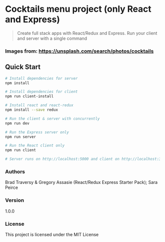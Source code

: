# Cocktails menu project (only React and Express)

> Create full stack apps with React/Redux and Express. Run your client and server with a single command


### Images from: https://unsplash.com/search/photos/cocktails

## Quick Start

``` bash
# Install dependencies for server
npm install

# Install dependencies for client
npm run client-install

# Install react and react-redux
npm install --save redux

# Run the client & server with concurrently
npm run dev

# Run the Express server only
npm run server

# Run the React client only
npm run client

# Server runs on http://localhost:5000 and client on http://localhost:3000
```


### Authors

Brad Traversy & Gregory Assasie (React/Redux Express Starter Pack);
Sara Peirce

### Version

1.0.0

### License

This project is licensed under the MIT License

